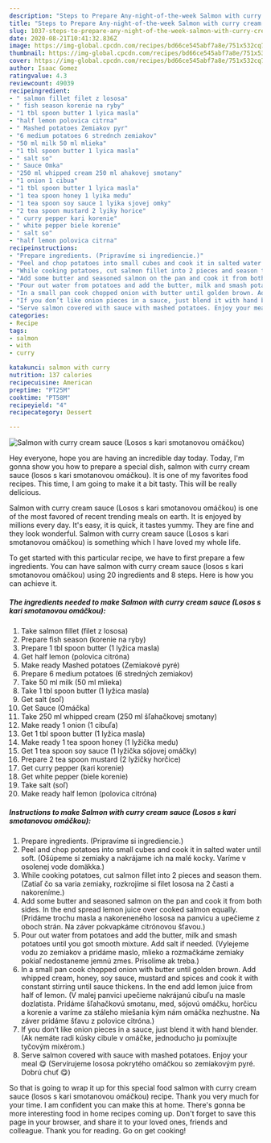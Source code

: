 ```yaml
---
description: "Steps to Prepare Any-night-of-the-week Salmon with curry cream sauce (Losos s kari smotanovou omáčkou)"
title: "Steps to Prepare Any-night-of-the-week Salmon with curry cream sauce (Losos s kari smotanovou omáčkou)"
slug: 1037-steps-to-prepare-any-night-of-the-week-salmon-with-curry-cream-sauce-losos-s-kari-smotanovou-omackou
date: 2020-08-21T10:41:32.836Z
image: https://img-global.cpcdn.com/recipes/bd66ce545abf7a8e/751x532cq70/salmon-with-curry-cream-sauce-losos-s-kari-smotanovou-omackou-recipe-main-photo.jpg
thumbnail: https://img-global.cpcdn.com/recipes/bd66ce545abf7a8e/751x532cq70/salmon-with-curry-cream-sauce-losos-s-kari-smotanovou-omackou-recipe-main-photo.jpg
cover: https://img-global.cpcdn.com/recipes/bd66ce545abf7a8e/751x532cq70/salmon-with-curry-cream-sauce-losos-s-kari-smotanovou-omackou-recipe-main-photo.jpg
author: Isaac Gomez
ratingvalue: 4.3
reviewcount: 49039
recipeingredient:
- " salmon fillet filet z lososa"
- " fish season korenie na ryby"
- "1 tbl spoon butter 1 lyica masla"
- "half lemon polovica citrna"
- " Mashed potatoes Zemiakov pyr"
- "6 medium potatoes 6 strednch zemiakov"
- "50 ml milk 50 ml mlieka"
- "1 tbl spoon butter 1 lyica masla"
- " salt so"
- " Sauce Omka"
- "250 ml whipped cream 250 ml ahakovej smotany"
- "1 onion 1 cibua"
- "1 tbl spoon butter 1 lyica masla"
- "1 tea spoon honey 1 lyika medu"
- "1 tea spoon soy sauce 1 lyika sjovej omky"
- "2 tea spoon mustard 2 lyiky horice"
- " curry pepper kari korenie"
- " white pepper biele korenie"
- " salt so"
- "half lemon polovica citrna"
recipeinstructions:
- "Prepare ingredients. (Pripravíme si ingrediencie.)"
- "Peel and chop potatoes into small cubes and cook it in salted water until soft. (Ošúpeme si zemiaky a nakrájame ich na malé kocky. Varíme v osolenej vode domäkka.)"
- "While cooking potatoes, cut salmon fillet into 2 pieces and season them. (Zatiaľ čo sa varia zemiaky, rozkrojíme si filet lososa na 2 časti a nakoreníme.)"
- "Add some butter and seasoned salmon on the pan and cook it from both sides. In the end spread lemon juice over cooked salmon equally. (Pridáme trochu masla a nakoreneného lososa na panvicu a upečieme z oboch strán. Na záver pokvapkáme citrónovou šťavou.)"
- "Pour out water from potatoes and add the butter, milk and smash potatoes until you got smooth mixture. Add salt if needed. (Vylejeme vodu zo zemiakov a pridáme maslo, mlieko a rozmačkáme zemiaky pokiaľ nedostaneme jemnú zmes. Prisolíme ak treba.)"
- "In a small pan cook chopped onion with butter until golden brown. Add whipped cream, honey, soy sauce, mustard and spices and cook it with constant stirring until sauce thickens. In the end add lemon juice from half of lemon. (V malej panvici upečieme nakrájanú cibuľu na masle dozlatista. Pridáme šľahačkovú smotanu, med, sójovú omáčku, horčicu a korenie a varíme za stáleho miešania kým nám omáčka nezhustne. Na záver pridáme šťavu z polovice citróna.)"
- "If you don’t like onion pieces in a sauce, just blend it with hand blender. (Ak nemáte radi kúsky cibule v omáčke, jednoducho ju pomixujte tyčovým mixérom.)"
- "Serve salmon covered with sauce with mashed potatoes. Enjoy your meal 😋 (Servírujeme lososa pokrytého omáčkou so zemiakovým pyré. Dobrú chuť 😋)"
categories:
- Recipe
tags:
- salmon
- with
- curry

katakunci: salmon with curry 
nutrition: 137 calories
recipecuisine: American
preptime: "PT25M"
cooktime: "PT58M"
recipeyield: "4"
recipecategory: Dessert

---
```



![Salmon with curry cream sauce (Losos s kari smotanovou omáčkou)](https://img-global.cpcdn.com/recipes/bd66ce545abf7a8e/751x532cq70/salmon-with-curry-cream-sauce-losos-s-kari-smotanovou-omackou-recipe-main-photo.jpg)

Hey everyone, hope you are having an incredible day today. Today, I'm gonna show you how to prepare a special dish, salmon with curry cream sauce (losos s kari smotanovou omáčkou). It is one of my favorites food recipes. This time, I am going to make it a bit tasty. This will be really delicious.



Salmon with curry cream sauce (Losos s kari smotanovou omáčkou) is one of the most favored of recent trending meals on earth. It is enjoyed by millions every day. It's easy, it is quick, it tastes yummy. They are fine and they look wonderful. Salmon with curry cream sauce (Losos s kari smotanovou omáčkou) is something which I have loved my whole life.


To get started with this particular recipe, we have to first prepare a few ingredients. You can have salmon with curry cream sauce (losos s kari smotanovou omáčkou) using 20 ingredients and 8 steps. Here is how you can achieve it.

<!--inarticleads1-->

##### The ingredients needed to make Salmon with curry cream sauce (Losos s kari smotanovou omáčkou):

1. Take  salmon fillet (filet z lososa)
1. Prepare  fish season (korenie na ryby)
1. Prepare 1 tbl spoon butter (1 lyžica masla)
1. Get half lemon (polovica citróna)
1. Make ready  Mashed potatoes (Zemiakové pyré)
1. Prepare 6 medium potatoes (6 stredných zemiakov)
1. Take 50 ml milk (50 ml mlieka)
1. Take 1 tbl spoon butter (1 lyžica masla)
1. Get  salt (soľ)
1. Get  Sauce (Omáčka)
1. Take 250 ml whipped cream (250 ml šľahačkovej smotany)
1. Make ready 1 onion (1 cibuľa)
1. Get 1 tbl spoon butter (1 lyžica masla)
1. Make ready 1 tea spoon honey (1 lyžička medu)
1. Get 1 tea spoon soy sauce (1 lyžička sójovej omáčky)
1. Prepare 2 tea spoon mustard (2 lyžičky horčice)
1. Get  curry pepper (kari korenie)
1. Get  white pepper (biele korenie)
1. Take  salt (soľ)
1. Make ready half lemon (polovica citróna)




<!--inarticleads2-->

##### Instructions to make Salmon with curry cream sauce (Losos s kari smotanovou omáčkou):

1. Prepare ingredients. (Pripravíme si ingrediencie.)
1. Peel and chop potatoes into small cubes and cook it in salted water until soft. (Ošúpeme si zemiaky a nakrájame ich na malé kocky. Varíme v osolenej vode domäkka.)
1. While cooking potatoes, cut salmon fillet into 2 pieces and season them. (Zatiaľ čo sa varia zemiaky, rozkrojíme si filet lososa na 2 časti a nakoreníme.)
1. Add some butter and seasoned salmon on the pan and cook it from both sides. In the end spread lemon juice over cooked salmon equally. (Pridáme trochu masla a nakoreneného lososa na panvicu a upečieme z oboch strán. Na záver pokvapkáme citrónovou šťavou.)
1. Pour out water from potatoes and add the butter, milk and smash potatoes until you got smooth mixture. Add salt if needed. (Vylejeme vodu zo zemiakov a pridáme maslo, mlieko a rozmačkáme zemiaky pokiaľ nedostaneme jemnú zmes. Prisolíme ak treba.)
1. In a small pan cook chopped onion with butter until golden brown. Add whipped cream, honey, soy sauce, mustard and spices and cook it with constant stirring until sauce thickens. In the end add lemon juice from half of lemon. (V malej panvici upečieme nakrájanú cibuľu na masle dozlatista. Pridáme šľahačkovú smotanu, med, sójovú omáčku, horčicu a korenie a varíme za stáleho miešania kým nám omáčka nezhustne. Na záver pridáme šťavu z polovice citróna.)
1. If you don’t like onion pieces in a sauce, just blend it with hand blender. (Ak nemáte radi kúsky cibule v omáčke, jednoducho ju pomixujte tyčovým mixérom.)
1. Serve salmon covered with sauce with mashed potatoes. Enjoy your meal 😋 (Servírujeme lososa pokrytého omáčkou so zemiakovým pyré. Dobrú chuť 😋)




So that is going to wrap it up for this special food salmon with curry cream sauce (losos s kari smotanovou omáčkou) recipe. Thank you very much for your time. I am confident you can make this at home. There's gonna be more interesting food in home recipes coming up. Don't forget to save this page in your browser, and share it to your loved ones, friends and colleague. Thank you for reading. Go on get cooking!

